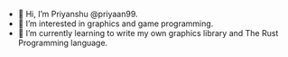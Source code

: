 - 👋 Hi, I’m Priyanshu @priyaan99. 
- 👀 I’m interested in graphics and game programming.
- 🌱 I’m currently learning to write my own graphics library and The Rust Programming language.

<!---
priyaan99/priyaan99 is a ✨ special ✨ repository because its `README.md` (this file) appears on your GitHub profile.
You can click the Preview link to take a look at your changes.
--->
